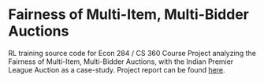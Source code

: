 # Fairness of Multi-Item, Multi-Bidder Auctions

RL training source code for Econ 284 / CS 360 Course Project analyzing the Fairness of Multi-Item, Multi-Bidder Auctions, with the Indian Premier League Auction as a case-study. Project report can be found [here](https://drive.google.com/file/d/1egejIJrDR6GEERJv6ndTYSvtiU2VXdKI/view?usp=sharing).
